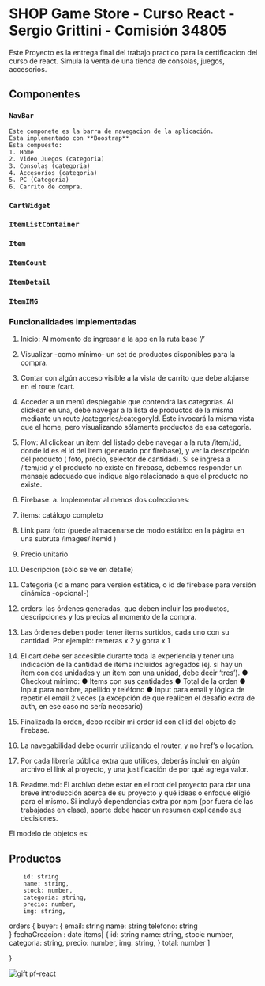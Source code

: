 # SHOP Game Store  - Curso React - Sergio Grittini - Comisión 34805

Este Proyecto es la entrega final del trabajo practico para la certificacion del curso de react.
Simula la venta de una tienda de consolas, juegos, accesorios.

## Componentes
### `NavBar`
    Este componete es la barra de navegacion de la aplicación.
    Esta implementado con **Boostrap** 
    Esta compuesto:
    1. Home
    2. Video Juegos (categoria)
    3. Consolas (categoria)
    4. Accesorios (categoria)
    5. PC (Categoria)
    6. Carrito de compra.

### `CartWidget`
### `ItemListContainer`
### `Item`
### `ItemCount`
### `ItemDetail`
### `ItemIMG`

### Funcionalidades implementadas
1. Inicio: Al momento de ingresar a la app en la ruta base ‘/’
2. Visualizar -como mínimo- un set de productos disponibles para la
compra.
3. Contar con algún acceso visible a la vista de carrito que debe alojarse
en el route /cart.
4. Acceder a un menú desplegable que contendrá las categorías. Al
clickear en una, debe navegar a la lista de productos de la misma
mediante un route /categories/:categoryId. Éste invocará la misma
vista que el home, pero visualizando sólamente productos de esa
categoría.
5. Flow: Al clickear un ítem del listado debe navegar a la ruta /item/:id, donde
id es el id del item (generado por firebase), y ver la descripción del producto (
foto, precio, selector de cantidad). Si se ingresa a /item/:id y el producto no
existe en firebase, debemos responder un mensaje adecuado que indique
algo relacionado a que el producto no existe.
6. Firebase:
 a. Implementar al menos dos colecciones:
7. items: catálogo completo
8. Link para foto (puede almacenarse de modo estático en
    la página en una subruta /images/:itemid )
9. Precio unitario
10. Descripción (sólo se ve en detalle)
11. Categoria (id a mano para versión estática, o id de
firebase para versión dinámica -opcional-)
12. orders: las órdenes generadas, que deben incluir los
productos, descripciones y los precios al momento de la
compra.
13. Las órdenes deben poder tener items surtidos, cada uno
con su cantidad. Por ejemplo: remeras x 2 y gorra x 1

14. El cart debe ser accesible durante toda la experiencia y tener una indicación
de la cantidad de items incluidos agregados (ej. si hay un ítem con dos
unidades y un ítem con una unidad, debe decir ‘tres’).
● Checkout mínimo:
● Items con sus cantidades
● Total de la orden
● Input para nombre, apellido y teléfono
● Input para email y lógica de repetir el email 2 veces (a excepción de
que realicen el desafío extra de auth, en ese caso no sería necesario)
15. Finalizada la orden, debo recibir mi order id con el id del objeto de firebase.
16. La navegabilidad debe ocurrir utilizando el router, y no href’s o location.
17. Por cada librería pública extra que utilices, deberás incluir en algún archivo el
link al proyecto, y una justificación de por qué agrega valor.
18. Readme.md: El archivo debe estar en el root del proyecto para dar una breve
introducción acerca de su proyecto y qué ideas o enfoque eligió para el
mismo. Si incluyó dependencias extra por npm (por fuera de las trabajadas en
clase), aparte debe hacer un resumen explicando sus decisiones.


El modelo de objetos es:
## Productos
```
    id: string
    name: string,
    stock: number,
    categoria: string,
    precio: number,
    img: string,
```

orders
{
    buyer: {
        email: string 
        name: string
        telefono: string   
    }
    fechaCreacion : date
    items[ {
                id: string
                name: string,
                stock: number,
                categoria: string,
                precio: number,
                img: string,
        }
        total: number
        ]

}


![gift pf-react](/demo%20funcionamiento.gif)
